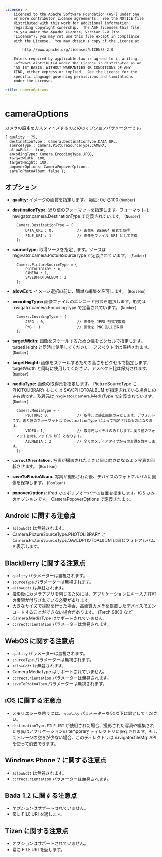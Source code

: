 ```yaml
---
license: >
    Licensed to the Apache Software Foundation (ASF) under one
    or more contributor license agreements.  See the NOTICE file
    distributed with this work for additional information
    regarding copyright ownership.  The ASF licenses this file
    to you under the Apache License, Version 2.0 (the
    "License"); you may not use this file except in compliance
    with the License.  You may obtain a copy of the License at

        http://www.apache.org/licenses/LICENSE-2.0

    Unless required by applicable law or agreed to in writing,
    software distributed under the License is distributed on an
    "AS IS" BASIS, WITHOUT WARRANTIES OR CONDITIONS OF ANY
    KIND, either express or implied.  See the License for the
    specific language governing permissions and limitations
    under the License.

title: cameraOptions
---
```


cameraOptions
=============

カメラの設定をカスタマイズするのためのオプションパラメーターです。

    { quality : 75,
      destinationType : Camera.DestinationType.DATA_URL,
      sourceType : Camera.PictureSourceType.CAMERA,
      allowEdit : true,
      encodingType: Camera.EncodingType.JPEG,
      targetWidth: 100,
      targetHeight: 100,
      popoverOptions: CameraPopoverOptions,
      saveToPhotoAlbum: false };

オプション
-------

- __quality:__ イメージの画質を指定します。 範囲: 0から100 (`Number`)

- __destinationType:__ 返り値のフォーマットを指定します。フォーマットは navigator.camera.DestinationType で定義されています。 (`Number`)

        Camera.DestinationType = {
            DATA_URL : 0,           // 画像を Base64 形式で取得
            FILE_URI : 1            // 画像をファイル URI として取得
        };

- __sourceType:__ 取得ソースを指定します。ソースは nagivator.camera.PictureSourceType で定義されています。 (`Number`)

        Camera.PictureSourceType = {
            PHOTOLIBRARY : 0,
            CAMERA : 1,
            SAVEDPHOTOALBUM : 2
        };

- __allowEdit:__ イメージ選択の前に、簡単な編集を許可します。 (`Boolean`)

- __encodingType:__ 画像ファイルのエンコード形式を選択します。形式は navigator.camera.EncodingType で定義されています。 (`Number`)

        Camera.EncodingType = {
            JPEG : 0,               // 画像を JPEG 形式で取得
            PNG : 1                 // 画像を PNG 形式で取得
        };

- __targetWidth:__ 画像をスケールするための幅をピクセルで指定します。 targetHeight と同時に使用してください。アスペクト比は保持されます。 (`Number`)
- __targetHeight:__ 画像をスケールするための高さをピクセルで指定します。 targetWidth と同時に使用してください。アスペクト比は保持されます。 (`Number`)

- __mediaType:__ 画像の取得元を指定します。 PictureSourceType に PHOTOLIBRARY もしくは SAVEPHOTOALBUM が指定されている場合にのみ有効です。取得元は nagivator.camera.MediaType で定義されています。 (`Number`)

        Camera.MediaType = {
            PICTURE: 0,             // 取得元は静止画像のみとします。デフォルトです。返り値のフォーマットは DestinationType によって指定されたものになります。
            VIDEO: 1,               // 取得元はビデオのみとします。戻り値のフォーマットは常にファイル URI となります。
            ALLMEDIA : 2            // 全てのメディアタイプからの取得を許可します。
        };

- __correctOrientation:__ 写真が撮影されたときと同じ向きになるよう写真を回転させます。 (`Boolean`)
- __saveToPhotoAlbum:__ 写真が撮影された後、デバイスのフォトアルバムに画像を保存します。 (`Boolean`)
- __popoverOptions:__ iPad でのポップオーバーの位置を指定します。iOS のみのオプションです。 CameraPopoverOptions で定義されます。

Android に関する注意点
--------------

- `allowEdit` は無視されます。
- Camera.PictureSourceType.PHOTOLIBRARY と Camera.PictureSourceType.SAVEDPHOTOALBUM は同じフォトアルバムを表示します。

BlackBerry に関する注意点
-----------------

- `quality` パラメーターは無視されます。
- `sourceType` パラメーターは無視されます。
- `allowEdit` は無視されます。
- 撮影後にカメラアプリを閉じるためには、アプリケーションにキー入力許可の権限が付与されている必要があります。
- 大きなサイズで撮影を行った場合、高画質カメラを搭載したデバイスでエンコードすることができない場合があります。 (Torch 9800 など)
- Camera.MediaType はサポートされていません。
- `correctOrientation` パラメーターは無視されます。

WebOS に関する注意点
-----------

- `quality` パラメーターは無視されます。
- `sourceType` パラメーターは無視されます。
- `allowEdit` は無視されます。
- Camera.MediaType はサポートされていません。
- `correctOrientation` パラメーターは無視されます。
- `saveToPhotoAlbum` パラメーターは無視されます。

iOS に関する注意点
--------------

- メモリエラーを防ぐには、 `quality` パラメーターを50以下に設定してください。
- `destinationType.FILE_URI` が使用された場合、撮影された写真や編集された写真はアプリケーションの temporary ディレクトリに保存されます。もしストレージの空きが少ない場合、このディレクトリは navigator.fileMgr API を使って消去できます。

Windows Phone 7 に関する注意点
--------------

- `allowEdit` は無視されます。
- `correctOrientation` パラメーターは無視されます。

Bada 1.2 に関する注意点
--------------
- オプションはサポートされていません。
- 常に FILE URI を返します。

Tizen に関する注意点
--------------
- オプションはサポートされていません。
- 常に FILE URI を返します。
